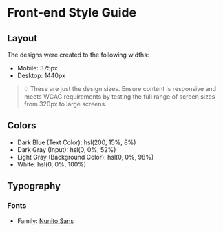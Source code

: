 # Front-end Style Guide

## Layout

The designs were created to the following widths:

- Mobile: 375px
- Desktop: 1440px

> 💡 These are just the design sizes. Ensure content is responsive and meets WCAG requirements by testing the full range of screen sizes from 320px to large screens.

## Colors

- Dark Blue (Text Color): hsl(200, 15%, 8%)
- Dark Gray (Input): hsl(0, 0%, 52%)
- Light Gray (Background Color): hsl(0, 0%, 98%)
- White: hsl(0, 0%, 100%)

## Typography

### Fonts

- Family: [Nunito Sans](https://fonts.google.com/specimen/Nunito+Sans)

